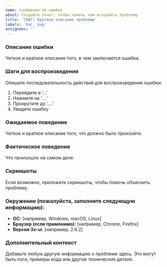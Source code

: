 ```yaml
---
name: Сообщение об ошибке
about: Создайте отчет, чтобы помочь нам исправить проблему
title: '[БАГ] Краткое описание проблемы'
labels: 'баг, bug'
assignees: ''
---
```


### **Описание ошибки**

Четкое и краткое описание того, в чем заключается ошибка.

### **Шаги для воспроизведения**

Опишите последовательность действий для воспроизведения ошибки:

1. Перейдите в '...'
2. Нажмите на '....'
3. Прокрутите до '....'
4. Увидите ошибку

### **Ожидаемое поведение**

Четкое и краткое описание того, что должно было произойти.

### **Фактическое поведение**

Что произошло на самом деле.

### **Скриншоты**

Если возможно, приложите скриншоты, чтобы помочь объяснить проблему.

### **Окружение (пожалуйста, заполните следующую информацию):**

- **ОС:** [например, Windows, macOS, Linux]
- **Браузер (если применимо):** [например, Chrome, Firefox]
- **Версия 3x-ui**: [например, 2.6.2]

### **Дополнительный контекст**

Добавьте любую другую информацию о проблеме здесь. Это могут быть логи, примеры кода или другие технические детали.
